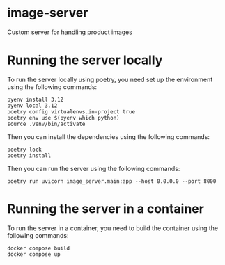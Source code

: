 # image-server
Custom server for handling product images

# Running the server locally
To run the server locally using poetry, you need set up the environment using the following commands:
```
pyenv install 3.12 
pyenv local 3.12 
poetry config virtualenvs.in-project true
poetry env use $(pyenv which python)
source .venv/bin/activate
```

Then you can install the dependencies using the following commands:
```
poetry lock
poetry install
```

Then you can run the server using the following commands:
```
poetry run uvicorn image_server.main:app --host 0.0.0.0 --port 8000
```

# Running the server in a container
To run the server in a container, you need to build the container using the following commands:
```
docker compose build
docker compose up
```